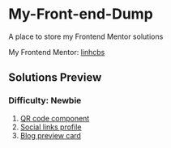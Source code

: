 # My-Front-end-Dump
A place to store my Frontend Mentor solutions

My Frontend Mentor: [linhcbs](https://www.frontendmentor.io/profile/linhcbs)

## Solutions Preview

### Difficulty: Newbie
1. [QR code component](https://linhcbs.github.io/Frontend-Mentor-solutions/qr-code-component-main/)
2. [Social links profile](https://linhcbs.github.io/Frontend-Mentor-solutions/social-links-profile-main/)
3. [Blog preview card](https://linhcbs.github.io/Frontend-Mentor-solutions/blog-preview-card-main)
